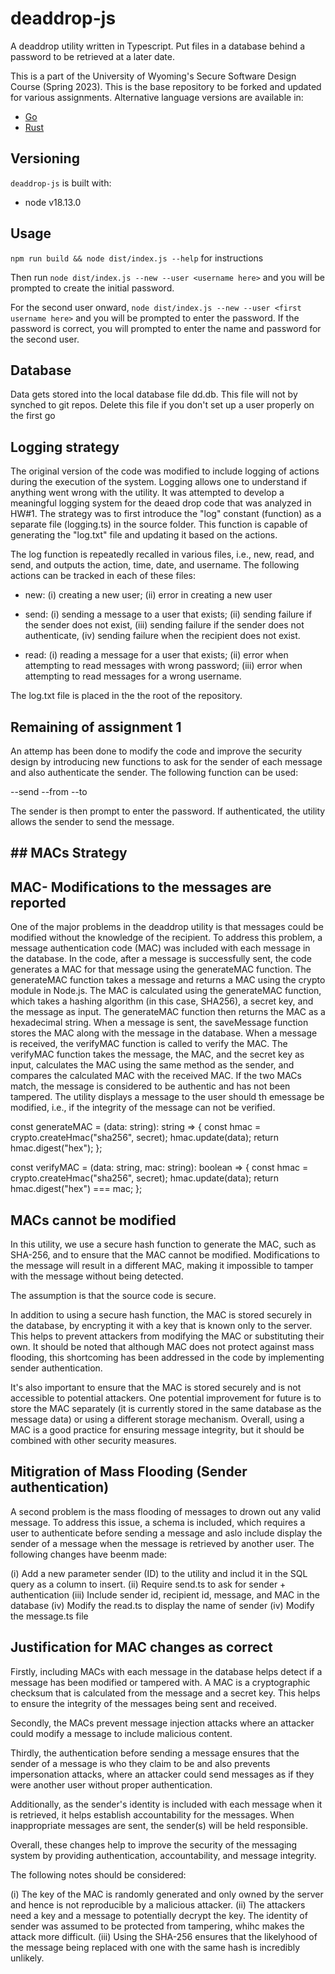 #  deaddrop-js

A deaddrop utility written in Typescript. Put files in a database behind a password to be retrieved at a later date.

This is a part of the University of Wyoming's Secure Software Design Course (Spring 2023). This is the base repository to be forked and updated for various assignments. Alternative language versions are available in:
- [Go](https://github.com/andey-robins/deaddrop-go)
- [Rust](https://github.com/andey-robins/deaddrop-rs)

## Versioning

`deaddrop-js` is built with:
- node v18.13.0

## Usage

`npm run build && node dist/index.js --help` for instructions

Then run `node dist/index.js --new --user <username here>` and you will be prompted to create the initial password.

For the second user onward, `node dist/index.js --new --user <first username here>` and you will be prompted to enter the password. If the password is correct, you will prompted to enter the name and password for the second user.


## Database

Data gets stored into the local database file dd.db. This file will not by synched to git repos. Delete this file if you don't set up a user properly on the first go


## Logging strategy

The original version of the code was modified to include logging of actions during the execution of the system. Logging allows one to  understand if anything went wrong with the utility. It was attempted to develop a meaningful logging system for the deaed drop code that was analyzed in HW#1. The strategy was to first introduce the "log" constant (function) as a separate file (logging.ts) in the source folder. This function is capable of generating the "log.txt" file and updating it based on the actions. 

The log function is repeatedly recalled in various files, i.e., new, read, and send, and outputs the action, time, date, and username. The following actions can be tracked in each of these files:

- new: (i) creating a new user; (ii) error in creating a new user

- send: (i) sending a message to a user that exists; (ii) sending failure if the sender does not exist, (iii) sending failure if the sender does not authenticate, (iv) sending failure when the recipient does not exist.

- read: (i) reading a message for a user that exists; (ii) error when attempting to read messages with wrong password; (iii) error when attempting to read messages for a wrong username.

The log.txt file is placed in the the root of the repository.


## Remaining of assignment 1

An attemp has been done to modify the code and improve the security design by introducing new functions to ask for the sender of each message and also authenticate the sender. The following function can be used:

--send --from  <sender username> --to <recipient username>

The sender is then prompt to enter the password. If authenticated, the utility allows the sender to send the message.


## ## MACs Strategy


## MAC- Modifications to the messages are reported

One of the major problems in the deaddrop utility is that messages could be modified without the knowledge of the recipient. To address this problem, a message authentication code (MAC)  was included with each message in the database.  In the code, after a message is successfully sent, the code generates a MAC for that message using the generateMAC function. The generateMAC function takes a message and returns a MAC using the crypto module in Node.js. The MAC is calculated using the generateMAC function, which takes a hashing algorithm (in this case, SHA256), a secret key, and the message as input. The generateMAC function then returns the MAC as a hexadecimal string. When a message is sent, the saveMessage function stores the MAC along with the message in the database. When a message is received, the verifyMAC function is called to verify the MAC. The verifyMAC function takes the message, the MAC, and the secret key as input, calculates the MAC using the same method as the sender, and compares the calculated MAC with the received MAC. If the two MACs match, the message is considered to be authentic and has not been tampered. The utility displays a message to the user should th emessage be modified, i.e., if the integrity of the message can not be verified.

const generateMAC = (data: string): string => {
  const hmac = crypto.createHmac("sha256", secret);
  hmac.update(data);
  return hmac.digest("hex");
};

const verifyMAC = (data: string, mac: string): boolean => {
  const hmac = crypto.createHmac("sha256", secret);
  hmac.update(data);
  return hmac.digest("hex") === mac;
};


## MACs cannot be modified

In this utility, we use a secure hash function to generate the MAC, such as SHA-256, and to ensure that the MAC cannot be modified. Modifications to the message will result in a different MAC, making it impossible to tamper with the message without being detected. 

The assumption is that the source code is secure.

In addition to using a secure hash function, the MAC is stored securely in the database, by encrypting it with a key that is known only to the server. This helps to prevent attackers from modifying the MAC or substituting their own. It should be noted that although MAC does not protect against mass flooding, this shortcoming has been addressed in the code by implementing sender authentication. 

It's also important to ensure that the MAC is stored securely and is not accessible to potential attackers. One potential improvement for future is to store the MAC separately (it is currently stored in the same database as the message data) or using a different storage mechanism.
Overall, using a MAC is a good practice for ensuring message integrity, but it should be combined with other security measures.




## Mitigration of Mass Flooding (Sender authentication)

A second problem is the mass flooding of messages to drown out any valid message. To address this issue, a schema is included, which requires a user to authenticate before sending a message and aslo include display the sender of a message when the message is retrieved by another user. The following changes have beenm made:

(i)	Add a new parameter sender (ID) to the utility and includ it in the SQL query as a column to insert.
(ii) Require send.ts to ask for sender + authentication
(iii) Include sender id, recipient id, message, and MAC in the database
(iv)	Modify the read.ts to display the name of sender
(iv)	Modify the message.ts file

## Justification for MAC changes as correct


Firstly, including MACs with each message in the database helps detect if a message has been modified or tampered with.  A MAC is a cryptographic checksum that is calculated from the message and a secret key. This helps to ensure the integrity of the messages being sent and received.

Secondly, the MACs prevent message injection attacks where an attacker could modify a message to include malicious content.

Thirdly, the authentication before sending a message ensures that the sender of a message is who they claim to be and also prevents impersonation attacks, where an attacker could send messages as if they were another user without proper authentication.

Additionally, as the sender's identity is included with each message when it is retrieved, it helps establish accountability for the messages. When inappropriate messages are sent, the sender(s) will be held responsible.

Overall, these changes help to improve the security of the messaging system by providing authentication, accountability, and message integrity.

The following notes should be considered:

(i) The key of the MAC is randomly generated and only owned by the server and hence is not reproducible by a malicious attacker. 
(ii) The attackers need a key and a message to potentially decrypt the key. The identity of sender was assumed to be protected from tampering, whihc makes the attack more difficult.
(iii) Using the SHA-256 ensures that the likelyhood of the message being replaced with one with the same hash is incredibly unlikely.
